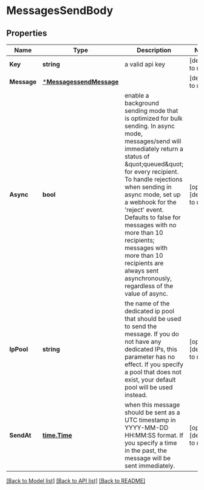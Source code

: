 # MessagesSendBody

## Properties
Name | Type | Description | Notes
------------ | ------------- | ------------- | -------------
**Key** | **string** | a valid api key | [default to null]
**Message** | [***MessagessendMessage**](messagessend_message.md) |  | [default to null]
**Async** | **bool** | enable a background sending mode that is optimized for bulk sending. In async mode, messages/send will immediately return a status of \&quot;queued\&quot; for every recipient. To handle rejections when sending in async mode, set up a webhook for the &#x27;reject&#x27; event. Defaults to false for messages with no more than 10 recipients; messages with more than 10 recipients are always sent asynchronously, regardless of the value of async. | [optional] [default to null]
**IpPool** | **string** | the name of the dedicated ip pool that should be used to send the message. If you do not have any dedicated IPs, this parameter has no effect. If you specify a pool that does not exist, your default pool will be used instead. | [optional] [default to null]
**SendAt** | [**time.Time**](time.Time.md) | when this message should be sent as a UTC timestamp in YYYY-MM-DD HH:MM:SS format. If you specify a time in the past, the message will be sent immediately. | [optional] [default to null]

[[Back to Model list]](../README.md#documentation-for-models) [[Back to API list]](../README.md#documentation-for-api-endpoints) [[Back to README]](../README.md)

